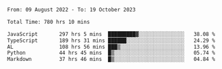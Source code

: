 
<!--START_SECTION:waka-->

```txt
From: 09 August 2022 - To: 19 October 2023

Total Time: 780 hrs 10 mins

JavaScript       297 hrs 5 mins  █████████▓░░░░░░░░░░░░░░░   38.08 %
TypeScript       189 hrs 31 mins ██████░░░░░░░░░░░░░░░░░░░   24.29 %
AL               108 hrs 56 mins ███▒░░░░░░░░░░░░░░░░░░░░░   13.96 %
Python           44 hrs 45 mins  █▒░░░░░░░░░░░░░░░░░░░░░░░   05.74 %
Markdown         37 hrs 46 mins  █▒░░░░░░░░░░░░░░░░░░░░░░░   04.84 %
```

<!--END_SECTION:waka-->











